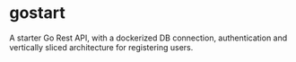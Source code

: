 # gostart
A starter Go Rest API, with a dockerized DB connection, authentication and vertically sliced architecture for registering users.
